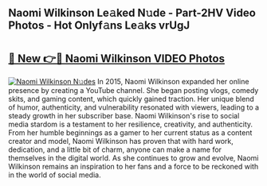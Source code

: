 ## Naomi Wilkinson Le𝚊ked N𝚞de - Part-2HV Video Photos - Hot Onlyf𝚊ns Le𝚊ks vrUgJ

# <h2><a href="http://ab64549.deff.icu/?id=Naomi+Wilkinson">🔗 New 👉🔴 Naomi Wilkinson VIDEO Photos</a></h2>

[![Naomi Wilkinson N𝚞des](https://i.imgur.com/rIISA9y.gif)](http://ab64549.deff.icu/?id=Naomi+Wilkinson)
In 2015, Naomi Wilkinson expanded her online presence by creating a YouTube channel. She began posting vlogs, comedy skits, and gaming content, which quickly gained traction. Her unique blend of humor, authenticity, and vulnerability resonated with viewers, leading to a steady growth in her subscriber base. Naomi Wilkinson's rise to social media stardom is a testament to her resilience, creativity, and authenticity. From her humble beginnings as a gamer to her current status as a content creator and model, Naomi Wilkinson has proven that with hard work, dedication, and a little bit of charm, anyone can make a name for themselves in the digital world. As she continues to grow and evolve, Naomi Wilkinson remains an inspiration to her fans and a force to be reckoned with in the world of social media.
